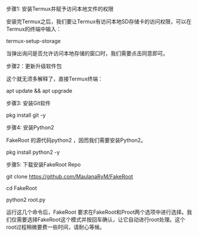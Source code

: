 步骤1: 安装Termux并赋予访问本地文件的权限  

安装完Termux之后，我们要让Termux有访问本地SD存储卡的访问权限，可以在Termux的终端中输入：  

termux-setup-storage  

当弹出询问是否允许访问本地存储的窗口时，我们需要点击同意即可。  

步骤2：更新升级软件包  

这个就无须多解释了，直接Termux终端：  

apt update && apt upgrade  

步骤3: 安装Git软件  

pkg install git -y  

步骤4: 安装Python2  

FakeRoot 的源代码python2 ，因而我们需要安装Python2。  

pkg install python2 -y  

步骤5: 下载安装FakeRoot Repo  

git clone https://github.com/MaulanaRyM/FakeRoot  

cd FakeRoot  

python2 root.py  

运行这几个命令后，FakeRoot 要求在FakeRoot和Proot两个选项中进行选择。我们仅需要选择FakeRoot这个模式并按回车确认，让它自动进行root处理。这个root过程稍微要费一些时间，请耐心等候。  
